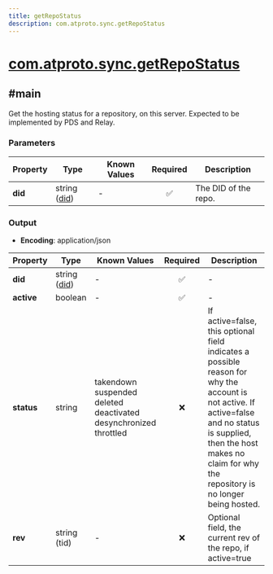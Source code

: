 ```yaml
---
title: getRepoStatus
description: com.atproto.sync.getRepoStatus
---
```


# [com.atproto.sync.getRepoStatus](https://github.com/myConsciousness/atproto.dart/blob/main/lexicons/com/atproto/sync/getRepoStatus.json)

## #main

Get the hosting status for a repository, on this server. Expected to be implemented by PDS and Relay.

### Parameters

| Property | Type | Known Values | Required | Description |
| --- | --- | --- | :---: | --- |
| **did** | string ([did](https://atproto.com/specs/did)) | - | ✅ | The DID of the repo. |

### Output

- **Encoding**: application/json

| Property | Type | Known Values | Required | Description |
| --- | --- | --- | :---: | --- |
| **did** | string ([did](https://atproto.com/specs/did)) | - | ✅ | - |
| **active** | boolean | - | ✅ | - |
| **status** | string | takendown<br/>suspended<br/>deleted<br/>deactivated<br/>desynchronized<br/>throttled | ❌ | If active=false, this optional field indicates a possible reason for why the account is not active. If active=false and no status is supplied, then the host makes no claim for why the repository is no longer being hosted. |
| **rev** | string (tid) | - | ❌ | Optional field, the current rev of the repo, if active=true |
